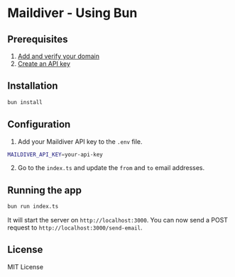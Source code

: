 # Maildiver - Using Bun

## Prerequisites

1. [Add and verify your domain](https://app.maildiver.com/domains)
2. [Create an API key](https://app.maildiver.com/api-keys)

## Installation

```bash
bun install
```

## Configuration

1. Add your Maildiver API key to the `.env` file.

```bash
MAILDIVER_API_KEY=your-api-key
```

2. Go to the `index.ts` and update the `from` and `to` email addresses.

## Running the app

```bash
bun run index.ts
```

It will start the server on `http://localhost:3000`. You can now send a POST request to `http://localhost:3000/send-email`.

## License

MIT License
